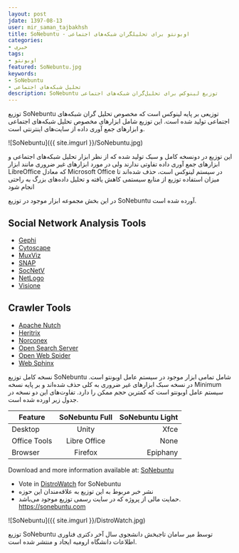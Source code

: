 ```yaml
---
layout: post  
jdate: 1397-08-13
user: mir_saman_tajbakhsh 
title: SoNebuntu - اوبونتو برای تحلیلگران شبکه‌های اجتماعی
categories:
- خبری
tags:
- اوبونتو
featured: SoNebuntu.jpg  
keywords:
- SoNebuntu
- تحلیل شبکه‌های اجتماعی
description: SoNebuntu توزیع لینوکس برای تحلیل‌گران شبکه‌های اجتماعی
---
```


توزیع SoNebuntu توزیعی بر پایه لینوکس است که مخصوص تحلیل گران شبکه‌های اجتماعی تولید شده است. این توزیع شامل ابزارهای مخصوص تحلیل شبکه‌های اجتماعی و ابزارهای جمع آوری داده از سایت‌های اینترنتی است.

![SoNebuntu]({{ site.imgurl }}/SoNebuntu.jpg)

این توزیع در دونسخه کامل و سبک تولید شده که از نظر ابزار تحلیل شبکه‌های اجتماعی و ابزارهای جمع آوری داده تفاوتی ندارند ولی در مورد ابزارهای غیر ضروری مانند ابزار LibreOffice که معادل Microsoft Office در سیستم لینوکس است، حذف شده‌اند تا میزان استفاده توزیع از منابع سیستمی کاهش یافته و تحلیل داده‌های بزرگ به راحتی انجام شود

در این بخش مجموعه ابزار موجود در توزیع SoNebuntu آورده شده است.

## Social Network Analysis Tools
- [Gephi](https://www.gephi.org)
-   [Cytoscape](http://www.cytoscape.org/)
-   [MuxViz](http://muxviz.net/)
-   [SNAP](http://snap.stanford.edu/)
-   [SocNetV](http://socnetv.sourceforge.net/)
-   [NetLogo](https://ccl.northwestern.edu/netlogo/)
-   [Visione](http://www.visone.info/)
## Crawler Tools
-   [Apache Nutch](http://nutch.apache.org/)
-   [Heritrix](https://github.com/internetarchive/heritrix3)
-   [Norconex](https://www.norconex.com/)
-   [Open Search Server](http://www.opensearchserver.com/)
-   [Open Web Spider](http://www.openwebspider.org/)
-   [Web Sphinx](https://www.cs.cmu.edu/~rcm/websphinx/)

نسخه کامل توزیع SoNebuntu شامل تمامی ابزار موجود در سیستم عامل اوبونتو است. در نسخه سبک ابزارهای غیر ضروری به کلی حذف شده‌اند و بر پایه نسخه Minimum سیستم عامل اوبونتو است که کمترین حجم ممکن را دارد. تفاوت‌های این دو نسخه در جدول زیر اورده شده است.

| Feature| SoNebuntu Full           | SoNebuntu Light|
| ------------- |:-------------:| -----:|
| Desktop      | Unity| Xfce|
| Office Tools      | Libre Office|   None|
| Browser | Firefox      |    Epiphany|

Download and more information available at: [SoNebuntu](https://sonebuntu.com)

- Vote in [DistroWatch](https://distrowatch.com/dwres.php?resource=faq) for SoNebuntu
- نشر خبر مربوط به این توزیع به علاقه‌مندان این حوزه
- حمایت مالی از پروژه که در سایت رسمی توزیع موجود می‌باشد. https://sonebuntu.com

![SoNebuntu]({{ site.imgurl }}/DistroWatch.jpg)

توزیع SoNebuntu توسط میر سامان تاجبخش دانشجوی سال آخر دکتری فناوری اطلاعات دانشگاه ارومیه ایجاد و منتشر شده است.
